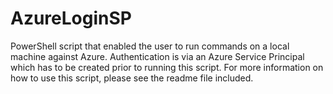 # AzureLoginSP
PowerShell script that enabled the user to run commands on a local machine against Azure.  Authentication is via an Azure Service Principal which has to be created prior to running this script.  For more information on how to use this script, please see the readme file included.
